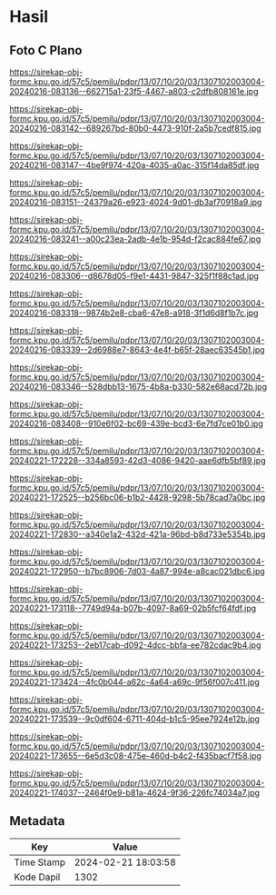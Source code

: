 # Hasil

## Foto C Plano

https://sirekap-obj-formc.kpu.go.id/57c5/pemilu/pdpr/13/07/10/20/03/1307102003004-20240216-083136--662715a1-23f5-4467-a803-c2dfb808161e.jpg

https://sirekap-obj-formc.kpu.go.id/57c5/pemilu/pdpr/13/07/10/20/03/1307102003004-20240216-083142--689267bd-80b0-4473-910f-2a5b7cedf815.jpg

https://sirekap-obj-formc.kpu.go.id/57c5/pemilu/pdpr/13/07/10/20/03/1307102003004-20240216-083147--4be9f974-420a-4035-a0ac-315f14da85df.jpg

https://sirekap-obj-formc.kpu.go.id/57c5/pemilu/pdpr/13/07/10/20/03/1307102003004-20240216-083151--24379a26-e923-4024-9d01-db3af70918a9.jpg

https://sirekap-obj-formc.kpu.go.id/57c5/pemilu/pdpr/13/07/10/20/03/1307102003004-20240216-083241--a00c23ea-2adb-4e1b-954d-f2cac884fe67.jpg

https://sirekap-obj-formc.kpu.go.id/57c5/pemilu/pdpr/13/07/10/20/03/1307102003004-20240216-083306--d8678d05-f9e1-4431-9847-325f1f88c1ad.jpg

https://sirekap-obj-formc.kpu.go.id/57c5/pemilu/pdpr/13/07/10/20/03/1307102003004-20240216-083318--9874b2e8-cba6-47e8-a918-3f1d6d8f1b7c.jpg

https://sirekap-obj-formc.kpu.go.id/57c5/pemilu/pdpr/13/07/10/20/03/1307102003004-20240216-083339--2d6988e7-8643-4e4f-b65f-28aec63545b1.jpg

https://sirekap-obj-formc.kpu.go.id/57c5/pemilu/pdpr/13/07/10/20/03/1307102003004-20240216-083346--528dbb13-1675-4b8a-b330-582e68acd72b.jpg

https://sirekap-obj-formc.kpu.go.id/57c5/pemilu/pdpr/13/07/10/20/03/1307102003004-20240216-083408--910e6f02-bc69-439e-bcd3-6e7fd7ce01b0.jpg

https://sirekap-obj-formc.kpu.go.id/57c5/pemilu/pdpr/13/07/10/20/03/1307102003004-20240221-172228--334a8593-42d3-4086-9420-aae6dfb5bf89.jpg

https://sirekap-obj-formc.kpu.go.id/57c5/pemilu/pdpr/13/07/10/20/03/1307102003004-20240221-172525--b256bc06-b1b2-4428-9298-5b78cad7a0bc.jpg

https://sirekap-obj-formc.kpu.go.id/57c5/pemilu/pdpr/13/07/10/20/03/1307102003004-20240221-172830--a340e1a2-432d-421a-96bd-b8d733e5354b.jpg

https://sirekap-obj-formc.kpu.go.id/57c5/pemilu/pdpr/13/07/10/20/03/1307102003004-20240221-172950--b7bc8906-7d03-4a87-994e-a8cac021dbc6.jpg

https://sirekap-obj-formc.kpu.go.id/57c5/pemilu/pdpr/13/07/10/20/03/1307102003004-20240221-173118--7749d94a-b07b-4097-8a69-02b5fcf64fdf.jpg

https://sirekap-obj-formc.kpu.go.id/57c5/pemilu/pdpr/13/07/10/20/03/1307102003004-20240221-173253--2eb17cab-d092-4dcc-bbfa-ee782cdac9b4.jpg

https://sirekap-obj-formc.kpu.go.id/57c5/pemilu/pdpr/13/07/10/20/03/1307102003004-20240221-173424--4fc0b044-a62c-4a64-a69c-9f56f007c411.jpg

https://sirekap-obj-formc.kpu.go.id/57c5/pemilu/pdpr/13/07/10/20/03/1307102003004-20240221-173539--9c0df604-6711-404d-b1c5-95ee7924e12b.jpg

https://sirekap-obj-formc.kpu.go.id/57c5/pemilu/pdpr/13/07/10/20/03/1307102003004-20240221-173655--6e5d3c08-475e-460d-b4c2-f435bacf7f58.jpg

https://sirekap-obj-formc.kpu.go.id/57c5/pemilu/pdpr/13/07/10/20/03/1307102003004-20240221-174037--2464f0e9-b81a-4624-9f36-226fc74034a7.jpg


## Metadata

| Key        | Value               |
| ---------- | ------------------- |
| Time Stamp | 2024-02-21 18:03:58 |
| Kode Dapil | 1302                |



